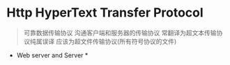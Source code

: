 # Http HyperText Transfer Protocol
> 可靠数据传输协议 沟通客户端和服务器的传输协议 常翻译为超文本传输协议纯属误译 应该为超文件传输协议(所有符号协议的文件)

* Web server and Server
  * 
